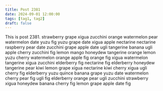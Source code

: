 ```yaml
---
title: Post 2381
date: 2024-09-01 12:00:00
tags: [tag1, tag2]
draft: false
---
```

This is post 2381.
strawberry
grape
xigua
zucchini
orange
watermelon
pear
watermelon
date
yuzu
fig
yuzu
grape
date
xigua
apple
nectarine
nectarine
raspberry
pear
date
zucchini
grape
apple
date
ugli
tangerine
banana
ugli
apple
cherry
zucchini
fig
lemon
mango
honeydew
tangerine
orange
lemon
yuzu
cherry
watermelon
orange
apple
fig
orange
fig
xigua
watermelon
tangerine
xigua
zucchini
elderberry
fig
nectarine
fig
elderberry
honeydew
tangerine
pear
kiwi
lemon
grape
xigua
nectarine
kiwi
cherry
xigua
ugli
cherry
fig
elderberry
yuzu
quince
banana
grape
yuzu
date
watermelon
cherry
pear
fig
ugli
fig
elderberry
orange
pear
ugli
zucchini
strawberry
xigua
honeydew
banana
cherry
fig
lemon
grape
apple
date
fig
